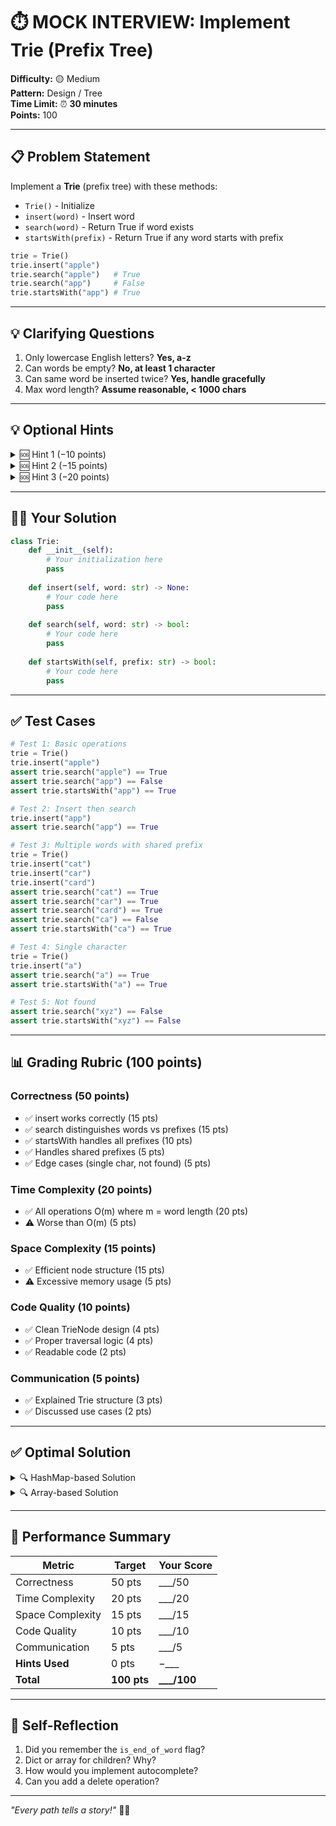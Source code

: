 # ⏱️ MOCK INTERVIEW: Implement Trie (Prefix Tree)

**Difficulty:** 🟡 Medium  
**Pattern:** Design / Tree  
**Time Limit:** ⏰ **30 minutes**  
**Points:** 100

---

## 📋 Problem Statement

Implement a **Trie** (prefix tree) with these methods:

- `Trie()` - Initialize
- `insert(word)` - Insert word
- `search(word)` - Return True if word exists
- `startsWith(prefix)` - Return True if any word starts with prefix

```python
trie = Trie()
trie.insert("apple")
trie.search("apple")   # True
trie.search("app")     # False
trie.startsWith("app") # True
```

---

## 💡 Clarifying Questions

1. Only lowercase English letters? **Yes, a-z**
2. Can words be empty? **No, at least 1 character**
3. Can same word be inserted twice? **Yes, handle gracefully**
4. Max word length? **Assume reasonable, < 1000 chars**

---

## 💡 Optional Hints

<details>
<summary>🆘 Hint 1 (−10 points)</summary>

Each **TrieNode** needs:
1. A `children` dictionary (char → TrieNode)
2. An `is_end_of_word` boolean flag

</details>

<details>
<summary>🆘 Hint 2 (−15 points)</summary>

**Insert pattern:**
```python
node = self.root
for char in word:
    if char not in node.children:
        node.children[char] = TrieNode()
    node = node.children[char]
node.is_end_of_word = True
```

</details>

<details>
<summary>🆘 Hint 3 (−20 points)</summary>

**search vs startsWith:**
- `search`: Check `is_end_of_word` at end
- `startsWith`: Just traverse, don't check `is_end_of_word`

</details>

---

## 🧑‍💻 Your Solution

```python
class Trie:
    def __init__(self):
        # Your initialization here
        pass
    
    def insert(self, word: str) -> None:
        # Your code here
        pass
    
    def search(self, word: str) -> bool:
        # Your code here
        pass
    
    def startsWith(self, prefix: str) -> bool:
        # Your code here
        pass
```

---

## ✅ Test Cases

```python
# Test 1: Basic operations
trie = Trie()
trie.insert("apple")
assert trie.search("apple") == True
assert trie.search("app") == False
assert trie.startsWith("app") == True

# Test 2: Insert then search
trie.insert("app")
assert trie.search("app") == True

# Test 3: Multiple words with shared prefix
trie = Trie()
trie.insert("cat")
trie.insert("car")
trie.insert("card")
assert trie.search("cat") == True
assert trie.search("car") == True
assert trie.search("card") == True
assert trie.search("ca") == False
assert trie.startsWith("ca") == True

# Test 4: Single character
trie = Trie()
trie.insert("a")
assert trie.search("a") == True
assert trie.startsWith("a") == True

# Test 5: Not found
assert trie.search("xyz") == False
assert trie.startsWith("xyz") == False
```

---

## 📊 Grading Rubric (100 points)

### Correctness (50 points)
- ✅ insert works correctly (15 pts)
- ✅ search distinguishes words vs prefixes (15 pts)
- ✅ startsWith handles all prefixes (10 pts)
- ✅ Handles shared prefixes (5 pts)
- ✅ Edge cases (single char, not found) (5 pts)

### Time Complexity (20 points)
- ✅ All operations O(m) where m = word length (20 pts)
- ⚠️ Worse than O(m) (5 pts)

### Space Complexity (15 points)
- ✅ Efficient node structure (15 pts)
- ⚠️ Excessive memory usage (5 pts)

### Code Quality (10 points)
- ✅ Clean TrieNode design (4 pts)
- ✅ Proper traversal logic (4 pts)
- ✅ Readable code (2 pts)

### Communication (5 points)
- ✅ Explained Trie structure (3 pts)
- ✅ Discussed use cases (2 pts)

---

## ✅ Optimal Solution

<details>
<summary>🔍 HashMap-based Solution</summary>

```python
class TrieNode:
    def __init__(self):
        self.children = {}
        self.is_end_of_word = False


class Trie:
    def __init__(self):
        self.root = TrieNode()
    
    def insert(self, word: str) -> None:
        node = self.root
        for char in word:
            if char not in node.children:
                node.children[char] = TrieNode()
            node = node.children[char]
        node.is_end_of_word = True
    
    def search(self, word: str) -> bool:
        node = self.root
        for char in word:
            if char not in node.children:
                return False
            node = node.children[char]
        return node.is_end_of_word
    
    def startsWith(self, prefix: str) -> bool:
        node = self.root
        for char in prefix:
            if char not in node.children:
                return False
            node = node.children[char]
        return True
```

**Time:** O(m) per operation  
**Space:** O(n × m) total where n = number of words

</details>

<details>
<summary>🔍 Array-based Solution</summary>

```python
class TrieNode:
    def __init__(self):
        self.children = [None] * 26
        self.is_end_of_word = False


class Trie:
    def __init__(self):
        self.root = TrieNode()
    
    def _index(self, char):
        return ord(char) - ord('a')
    
    def insert(self, word: str) -> None:
        node = self.root
        for char in word:
            idx = self._index(char)
            if not node.children[idx]:
                node.children[idx] = TrieNode()
            node = node.children[idx]
        node.is_end_of_word = True
    
    def search(self, word: str) -> bool:
        node = self.root
        for char in word:
            idx = self._index(char)
            if not node.children[idx]:
                return False
            node = node.children[idx]
        return node.is_end_of_word
    
    def startsWith(self, prefix: str) -> bool:
        node = self.root
        for char in prefix:
            idx = self._index(char)
            if not node.children[idx]:
                return False
            node = node.children[idx]
        return True
```

**Time:** O(m) per operation  
**Space:** O(n × m × 26) worst case

</details>

---

## 🎯 Performance Summary

| Metric | Target | Your Score |
|--------|--------|------------|
| Correctness | 50 pts | ___/50 |
| Time Complexity | 20 pts | ___/20 |
| Space Complexity | 15 pts | ___/15 |
| Code Quality | 10 pts | ___/10 |
| Communication | 5 pts | ___/5 |
| **Hints Used** | 0 pts | −___ |
| **Total** | **100 pts** | **___/100** |

---

## 💭 Self-Reflection

1. Did you remember the `is_end_of_word` flag?
2. Dict or array for children? Why?
3. How would you implement autocomplete?
4. Can you add a delete operation?

---

*"Every path tells a story!"* 🌲✨
